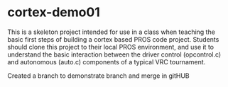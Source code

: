 # cortex-demo01

This is a skeleton project intended for use in a class when teaching the basic first steps of building a cortex based PROS code project.  Students should clone this project to their local PROS environment, and use it to understand the basic interaction between the driver control (opcontrol.c) and autonomous (auto.c) components of a typical VRC tournament.

Created a branch to demonstrate branch and merge in gitHUB
